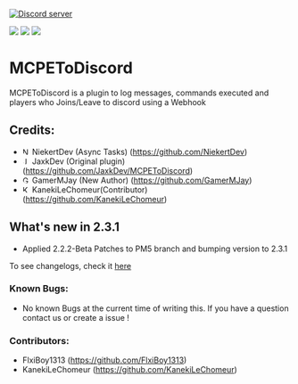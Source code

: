<a href="https://discord.gg/RuF5gxRNfQ"><img src="https://discordapp.com/api/guilds/554059221847638040/embed.png" alt="Discord server"/></a>

[![](https://poggit.pmmp.io/shield.state/MCPEToDiscord)](https://poggit.pmmp.io/p/MCPEToDiscord)
[![](https://poggit.pmmp.io/shield.api/MCPEToDiscord)](https://poggit.pmmp.io/p/MCPEToDiscord)
[![](https://poggit.pmmp.io/shield.dl.total/MCPEToDiscord)](https://poggit.pmmp.io/p/MCPEToDiscord)
# MCPEToDiscord
MCPEToDiscord is a plugin to log messages, commands executed and players who Joins/Leave to discord using a Webhook

## Credits:

- <img src="https://avatars.githubusercontent.com/u/25668874" alt="NierkertDev" height="13" width="13" style="border-radius:50%;"> NiekertDev (Async Tasks) (https://github.com/NiekertDev)
- <img src="https://avatars.githubusercontent.com/u/25908768" alt="JaxkDev" height="13" width="13" style="border-radius:50%;"> JaxkDev (Original plugin) (https://github.com/JaxkDev/MCPEToDiscord)
- <img src="https://avatars.githubusercontent.com/u/66413999" alt="GamerMJay" height="13" width="13" style="border-radius:50%;"> GamerMJay (New Author) (https://github.com/GamerMJay)
- <img src="https://avatars.githubusercontent.com/u/52374013" alt="KanekiLeChomeur" height="13" width="13" style="border-radius:50%;"> KanekiLeChomeur(Contributor) (https://github.com/KanekiLeChomeur)

## What's new in 2.3.1

- Applied 2.2.2-Beta Patches to PM5 branch and bumping version to 2.3.1

To see changelogs, check it <a href="https://github.com/KanekiLeChomeur/MCPEToDiscord-Patches/blob/master/changelogs.md" alt="Changelogs">here</a>


### Known Bugs:
- No known Bugs at the current time of writing this.
If you have a question contact us or create a issue !

### Contributors:
- FlxiBoy1313 (https://github.com/FlxiBoy1313)
- KanekiLeChomeur (https://github.com/KanekiLeChomeur)
